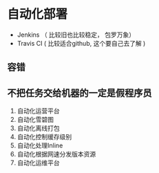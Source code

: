 # 自动化部署
* Jenkins （ 比较旧也比较稳定， 包罗万象）
* Travis CI ( 比较适合github, 这个要自己去了解 )

## 容错




## 不把任务交给机器的一定是假程序员
1. 自动化运营平台
2. 自动化雪碧图
3. 自动化离线打包
4. 自动化控制缓存级别
5. 自动化处理Inline
6. 自动化根据网速分发版本资源
7. 自动化运维平台